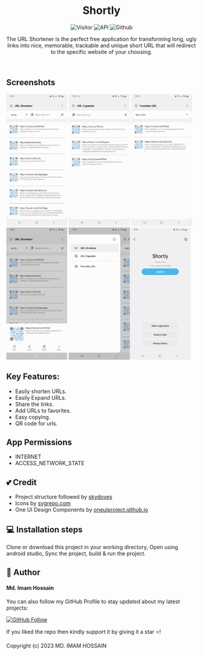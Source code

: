 <h1 align="center">Shortly</h1>

<p align="center">
  <img src="https://visitor-badge.laobi.icu/badge?page_id=imamhossain94.Shortly" alt="Visitor">
  <img src="https://img.shields.io/badge/API-23%2B-brightgreen.svg?style=flat" alt="API">
  <img src="https://img.shields.io/badge/Github-imamhossain94-blue" alt="Github">
</p>

<p align="center">  
The URL Shortener is the perfect free application for transforming long, ugly links into nice, memorable, trackable and unique short URL that will redirect to the specific website of your choosing.
</p>

<br>

## Screenshots

<img loading="lazy" src="preview/short.jpg" height="350"/> <img loading="lazy" src="preview/expand.jpg" height="350"/> <img loading="lazy" src="preview/favorites.jpg" height="350"/>
<img loading="lazy" src="preview/sheet.jpg" height="350"/> <img loading="lazy" src="preview/drawer.jpg" height="350"/><img loading="lazy" src="preview/about.jpg" height="350"/>

## Key Features:

* Easily shorten URLs.
* Easily Expand URLs.
* Share the links.
* Add URLs to favorites.
* Easy copying.
* QR code for urls.

## App Permissions

* INTERNET
* ACCESS_NETWORK_STATE


## 💕 Credit

* Project structure followed by [skydoves](https://github.com/skydoves)
* Icons by [svgrepo.com](https://www.svgrepo.com/)
* One UI Design Components by [oneuiproject.github.io](https://oneuiproject.github.io/)

## 💻 Installation steps

Clone or download this project in your working directory, Open using android studio, Sync the
project, build & run the project.

## 🧑 Author

#### Md. Imam Hossain

You can also follow my GitHub Profile to stay updated about my latest projects:

[![GitHub Follow](https://img.shields.io/badge/Connect-imamhossain94-blue.svg?logo=Github&longCache=true&style=social&label=Follow)](https://github.com/imamhossain94)

If you liked the repo then kindly support it by giving it a star ⭐!

Copyright (c) 2023 MD. IMAM HOSSAIN